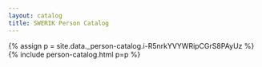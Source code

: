 ```yaml
---
layout: catalog
title: SWERIK Person Catalog
---
```

{% assign p = site.data._person-catalog.i-R5nrkYVYWRipCGrS8PAyUz %}
{% include person-catalog.html p=p %}

